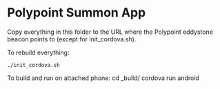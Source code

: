 Polypoint Summon App
=================

Copy everything in this folder to the URL where the Polypoint eddystone
beacon points to (except for init_cordova.sh).

To rebuild everything:

    ./init_cordova.sh

To build and run on attached phone:
    cd _build/
    cordova run android


